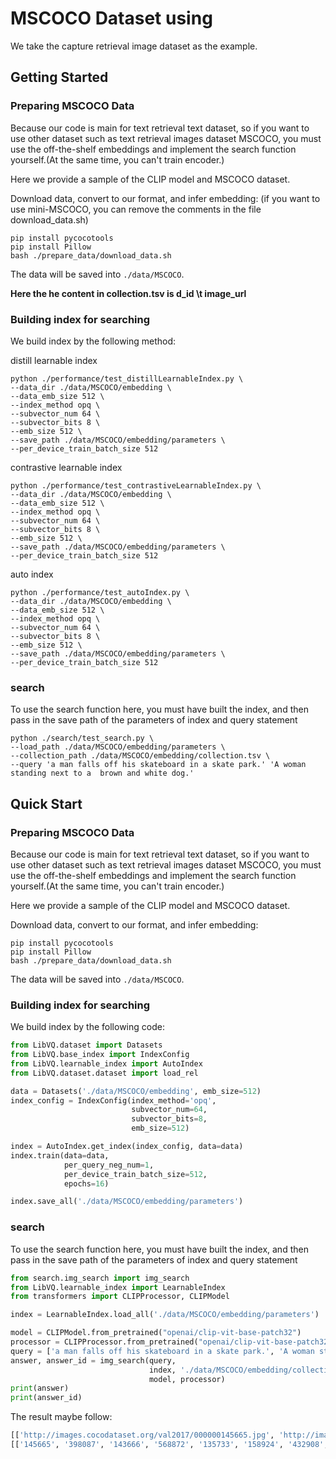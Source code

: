 # MSCOCO Dataset using
We take the capture retrieval image dataset as the example.   

## Getting Started

### Preparing MSCOCO Data
Because our code is main for text retrieval text dataset, so if you want to use other dataset such as text retrieval images dataset MSCOCO, you must use the off-the-shelf embeddings and implement the search function yourself.(At the same time, you can't train encoder.)

Here we provide a sample of the CLIP model and MSCOCO dataset.

Download data, convert to our format, and infer embedding:
(if you want to use mini-MSCOCO, you can remove the comments in the file download_data.sh)
```
pip install pycocotools
pip install Pillow
bash ./prepare_data/download_data.sh
```
The data will be saved into `./data/MSCOCO`.

**Here the he content in collection.tsv is d_id \t image_url**


### Building index for searching
We build index by the following method:

distill learnable index

```
python ./performance/test_distillLearnableIndex.py \
--data_dir ./data/MSCOCO/embedding \
--data_emb_size 512 \
--index_method opq \
--subvector_num 64 \
--subvector_bits 8 \
--emb_size 512 \
--save_path ./data/MSCOCO/embedding/parameters \
--per_device_train_batch_size 512
```
contrastive learnable index

```
python ./performance/test_contrastiveLearnableIndex.py \
--data_dir ./data/MSCOCO/embedding \
--data_emb_size 512 \
--index_method opq \
--subvector_num 64 \
--subvector_bits 8 \
--emb_size 512 \
--save_path ./data/MSCOCO/embedding/parameters \
--per_device_train_batch_size 512
```

auto index

```
python ./performance/test_autoIndex.py \
--data_dir ./data/MSCOCO/embedding \
--data_emb_size 512 \
--index_method opq \
--subvector_num 64 \
--subvector_bits 8 \
--emb_size 512 \
--save_path ./data/MSCOCO/embedding/parameters \
--per_device_train_batch_size 512
```

### search
To use the search function here, you must have built the index, and then pass in the save path of the parameters of index and query statement
```
python ./search/test_search.py \
--load_path ./data/MSCOCO/embedding/parameters \
--collection_path ./data/MSCOCO/embedding/collection.tsv \
--query 'a man falls off his skateboard in a skate park.' 'A woman standing next to a  brown and white dog.'
```

## Quick Start

### Preparing MSCOCO Data

Because our code is main for text retrieval text dataset, so if you want to use other dataset such as text retrieval images dataset MSCOCO, you must use the off-the-shelf embeddings and implement the search function yourself.(At the same time, you can't train encoder.)

Here we provide a sample of the CLIP model and MSCOCO dataset.

Download data, convert to our format, and infer embedding:

```
pip install pycocotools
pip install Pillow
bash ./prepare_data/download_data.sh
```

The data will be saved into `./data/MSCOCO`.


### Building index for searching

We build index by the following code:

```python
from LibVQ.dataset import Datasets
from LibVQ.base_index import IndexConfig
from LibVQ.learnable_index import AutoIndex
from LibVQ.dataset.dataset import load_rel

data = Datasets('./data/MSCOCO/embedding', emb_size=512)
index_config = IndexConfig(index_method='opq',
                           subvector_num=64,
                           subvector_bits=8,
                           emb_size=512)

index = AutoIndex.get_index(index_config, data=data)
index.train(data=data,
            per_query_neg_num=1,
            per_device_train_batch_size=512,
            epochs=16)

index.save_all('./data/MSCOCO/embedding/parameters')
```

### search

To use the search function here, you must have built the index, and then pass in the save path of the parameters of index and query statement

```python
from search.img_search import img_search
from LibVQ.learnable_index import LearnableIndex
from transformers import CLIPProcessor, CLIPModel

index = LearnableIndex.load_all('./data/MSCOCO/embedding/parameters')

model = CLIPModel.from_pretrained("openai/clip-vit-base-patch32")
processor = CLIPProcessor.from_pretrained("openai/clip-vit-base-patch32")
query = ['a man falls off his skateboard in a skate park.', 'A woman standing next to a  brown and white dog.']
answer, answer_id = img_search(query,
                               index, './data/MSCOCO/embedding/collection.tsv',
                               model, processor)
print(answer)
print(answer_id)
```

The result maybe follow:
```bash
[['http://images.cocodataset.org/val2017/000000145665.jpg', 'http://images.cocodataset.org/train2017/000000398087.jpg', 'http://images.cocodataset.org/train2017/000000143666.jpg', 'http://images.cocodataset.org/train2017/000000568872.jpg', 'http://images.cocodataset.org/train2017/000000135733.jpg', 'http://images.cocodataset.org/train2017/000000158924.jpg', 'http://images.cocodataset.org/train2017/000000432908.jpg', 'http://images.cocodataset.org/train2017/000000422689.jpg', 'http://images.cocodataset.org/train2017/000000455536.jpg', 'http://images.cocodataset.org/train2017/000000287434.jpg', 'http://images.cocodataset.org/train2017/000000535871.jpg', 'http://images.cocodataset.org/train2017/000000166205.jpg', 'http://images.cocodataset.org/train2017/000000219486.jpg', 'http://images.cocodataset.org/train2017/000000124569.jpg', 'http://images.cocodataset.org/train2017/000000099308.jpg', 'http://images.cocodataset.org/train2017/000000178771.jpg', 'http://images.cocodataset.org/train2017/000000146757.jpg', 'http://images.cocodataset.org/train2017/000000247360.jpg', 'http://images.cocodataset.org/train2017/000000195568.jpg', 'http://images.cocodataset.org/train2017/000000216075.jpg'], ['http://images.cocodataset.org/train2017/000000164910.jpg', 'http://images.cocodataset.org/train2017/000000286302.jpg', 'http://images.cocodataset.org/train2017/000000491660.jpg', 'http://images.cocodataset.org/train2017/000000373193.jpg', 'http://images.cocodataset.org/train2017/000000460222.jpg', 'http://images.cocodataset.org/train2017/000000557543.jpg', 'http://images.cocodataset.org/train2017/000000329001.jpg', 'http://images.cocodataset.org/train2017/000000059943.jpg', 'http://images.cocodataset.org/train2017/000000415026.jpg', 'http://images.cocodataset.org/train2017/000000146163.jpg', 'http://images.cocodataset.org/train2017/000000136132.jpg', 'http://images.cocodataset.org/train2017/000000170406.jpg', 'http://images.cocodataset.org/val2017/000000512836.jpg', 'http://images.cocodataset.org/train2017/000000414421.jpg', 'http://images.cocodataset.org/train2017/000000344921.jpg', 'http://images.cocodataset.org/train2017/000000401758.jpg', 'http://images.cocodataset.org/train2017/000000468487.jpg', 'http://images.cocodataset.org/train2017/000000332434.jpg', 'http://images.cocodataset.org/train2017/000000362567.jpg', 'http://images.cocodataset.org/train2017/000000174718.jpg']]
[['145665', '398087', '143666', '568872', '135733', '158924', '432908', '422689', '455536', '287434', '535871', '166205', '219486', '124569', '99308', '178771', '146757', '247360', '195568', '216075'], ['164910', '286302', '491660', '373193', '460222', '557543', '329001', '59943', '415026', '146163', '136132', '170406', '512836', '414421', '344921', '401758', '468487', '332434', '362567', '174718']]
```

